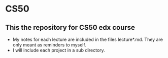 # CS50

## This the repository for CS50 edx course

- My notes for each lecture are included in the files lecture*.md. They are only meant as reminders to myself.
- I will include each project in a sub directory.
